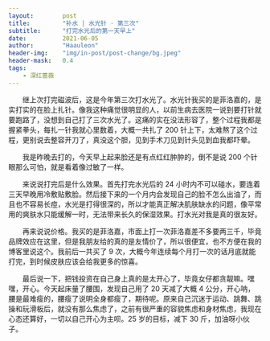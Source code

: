 ```yaml
---
layout:        post
title:         "补水 | 水光针 · 第三次"
subtitle:      "打完水光后的第一天早上"
date:          2021-06-05
author:        "Haauleon"
header-img:    "img/in-post/post-change/bg.jpeg"
header-mask:   0.4
tags:
    - 深红蔷薇
---
```


&emsp;&emsp;继上次打完磁波后，这是今年第三次打水光了。水光针我买的是菲洛嘉的，是实打实的在脸上扎针。像我这种痛觉很明显的人，以前生病去医院一说到要打针就要跑路了，没想到自己打了三次水光了。这痛的实在没法形容了，整个过程我都是握紧拳头，每扎一针我就心里数着，大概一共扎了 200 针上下，太难熬了这个过程，更别说去整容开刀了，真没这个胆，见到手术刀见到针头见到血我都吓晕。          

&emsp;&emsp;我是昨晚去打的，今天早上起来脸还是有点红红肿肿的，倒不是说 200 个针眼那么可怕，就是看着像过敏了一样。         

&emsp;&emsp;来说说打完后是什么效果。首先打完水光后的 24 小时内不可以碰水，要连着三天早晚用冷敷贴敷脸。然后接下来的一个月内会发现自己的脸不怎么出油了，而且也不容易长痘，水光是打得很深的，所以才能真正解决肌肤缺水的问题，像平常用的爽肤水只能缓解一时，无法带来长久的保湿效果。打水光对我是真的很友好。                 

&emsp;&emsp;再来说说价格。我买的是菲洛嘉，市面上打一次菲洛嘉差不多要两三千，毕竟品牌效应在这里，但是我朋友给的真的是友情价了，所以很便宜，也不方便在我的博客里说这个。我前后一共买了 9 次，大概今年连续每个月打一次的话月底就能打完，到时候皮肤应该会给我更多的惊喜。               

&emsp;&emsp;最后说一下，把钱投资在自己身上真的是太开心了，毕竟女仔都贪靓嘛。嘿嘿，开心。今天起床量了腰围，发现自己用了 20 天减了大概 4 公分，开心呐，腰是最难瘦的，腰瘦了说明全身都瘦了，期待呢。原来自己沉迷于运动、跳舞、跳操和玩滑板后，就没有那么焦虑了，之前有很严重的容貌焦虑和身材焦虑，我现在心态还算好，一切以自己开心为主呗。25 岁的目标，减下 30 斤，加油呀小伙子。